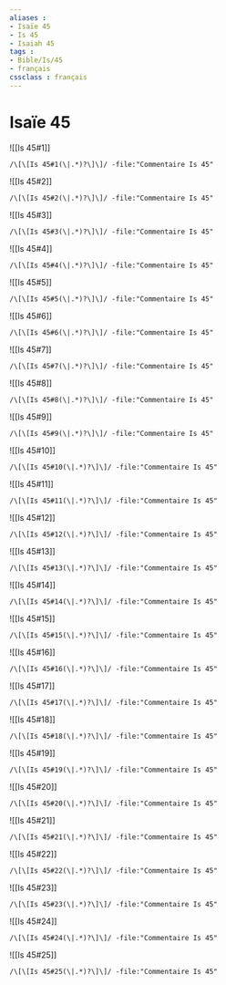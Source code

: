 ```yaml
---
aliases : 
- Isaïe 45
- Is 45
- Isaiah 45
tags : 
- Bible/Is/45
- français
cssclass : français
---
```


# Isaïe 45

![[Is 45#1]]

```query
/\[\[Is 45#1(\|.*)?\]\]/ -file:"Commentaire Is 45"
```

![[Is 45#2]]

```query
/\[\[Is 45#2(\|.*)?\]\]/ -file:"Commentaire Is 45"
```

![[Is 45#3]]

```query
/\[\[Is 45#3(\|.*)?\]\]/ -file:"Commentaire Is 45"
```

![[Is 45#4]]

```query
/\[\[Is 45#4(\|.*)?\]\]/ -file:"Commentaire Is 45"
```

![[Is 45#5]]

```query
/\[\[Is 45#5(\|.*)?\]\]/ -file:"Commentaire Is 45"
```

![[Is 45#6]]

```query
/\[\[Is 45#6(\|.*)?\]\]/ -file:"Commentaire Is 45"
```

![[Is 45#7]]

```query
/\[\[Is 45#7(\|.*)?\]\]/ -file:"Commentaire Is 45"
```

![[Is 45#8]]

```query
/\[\[Is 45#8(\|.*)?\]\]/ -file:"Commentaire Is 45"
```

![[Is 45#9]]

```query
/\[\[Is 45#9(\|.*)?\]\]/ -file:"Commentaire Is 45"
```

![[Is 45#10]]

```query
/\[\[Is 45#10(\|.*)?\]\]/ -file:"Commentaire Is 45"
```

![[Is 45#11]]

```query
/\[\[Is 45#11(\|.*)?\]\]/ -file:"Commentaire Is 45"
```

![[Is 45#12]]

```query
/\[\[Is 45#12(\|.*)?\]\]/ -file:"Commentaire Is 45"
```

![[Is 45#13]]

```query
/\[\[Is 45#13(\|.*)?\]\]/ -file:"Commentaire Is 45"
```

![[Is 45#14]]

```query
/\[\[Is 45#14(\|.*)?\]\]/ -file:"Commentaire Is 45"
```

![[Is 45#15]]

```query
/\[\[Is 45#15(\|.*)?\]\]/ -file:"Commentaire Is 45"
```

![[Is 45#16]]

```query
/\[\[Is 45#16(\|.*)?\]\]/ -file:"Commentaire Is 45"
```

![[Is 45#17]]

```query
/\[\[Is 45#17(\|.*)?\]\]/ -file:"Commentaire Is 45"
```

![[Is 45#18]]

```query
/\[\[Is 45#18(\|.*)?\]\]/ -file:"Commentaire Is 45"
```

![[Is 45#19]]

```query
/\[\[Is 45#19(\|.*)?\]\]/ -file:"Commentaire Is 45"
```

![[Is 45#20]]

```query
/\[\[Is 45#20(\|.*)?\]\]/ -file:"Commentaire Is 45"
```

![[Is 45#21]]

```query
/\[\[Is 45#21(\|.*)?\]\]/ -file:"Commentaire Is 45"
```

![[Is 45#22]]

```query
/\[\[Is 45#22(\|.*)?\]\]/ -file:"Commentaire Is 45"
```

![[Is 45#23]]

```query
/\[\[Is 45#23(\|.*)?\]\]/ -file:"Commentaire Is 45"
```

![[Is 45#24]]

```query
/\[\[Is 45#24(\|.*)?\]\]/ -file:"Commentaire Is 45"
```

![[Is 45#25]]

```query
/\[\[Is 45#25(\|.*)?\]\]/ -file:"Commentaire Is 45"
```

